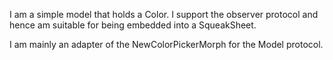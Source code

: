 I am a simple model that holds a Color. I support the observer protocol and hence am suitable for being embedded into a SqueakSheet.

I am mainly an adapter of the NewColorPickerMorph for the Model protocol.